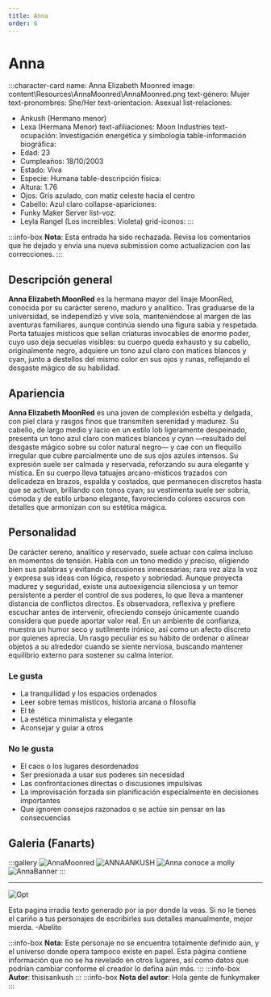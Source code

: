 ```yaml
---
title: Anna
order: 6
---
```


# Anna

:::character-card
name: Anna Elizabeth Moonred
image: content\Resources\AnnaMoonred\AnnaMoonred.png
text-género: Mujer
text-pronombres: She/Her
text-orientacion: Asexual
list-relaciones:
  - Ankush (Hermano menor)
  - Lexa (Hermana Menor)
text-afiliaciones: Moon Industries
text-ocupación: Investigación energética y simbología
table-información biográfica:
  - Edad: 23
  - Cumpleaños: 18/10/2003
  - Estado: Viva
  - Especie: Humana
table-descripción física:
  - Altura: 1.76
  - Ojos: Gris azulado, con matiz celeste hacia el centro
  - Cabello: Azul claro
collapse-apariciones:
  - Funky Maker Server
list-voz:
  - Leyla Rangel (Los increibles: Violeta)
grid-iconos:
:::

:::info-box
**Nota**: Esta entrada ha sido rechazada. Revisa los comentarios que he dejado y envia una nueva submission como actualizacion con las correcciones.
:::

## Descripción general

**Anna Elizabeth MoonRed** es la hermana mayor del linaje MoonRed, conocida por su carácter sereno, maduro y analítico. Tras graduarse de la universidad, se independizó y vive sola, manteniéndose al margen de las aventuras familiares, aunque continúa siendo una figura sabia y respetada. Porta tatuajes místicos que sellan criaturas invocables de enorme poder, cuyo uso deja secuelas visibles: su cuerpo queda exhausto y su cabello, originalmente negro, adquiere un tono azul claro con matices blancos y cyan, junto a destellos del mismo color en sus ojos y runas, reflejando el desgaste mágico de su habilidad.

## Apariencia

**Anna Elizabeth MoonRed** es una joven de complexión esbelta y delgada, con piel clara y rasgos finos que transmiten serenidad y madurez. Su cabello, de largo medio y lacio en un estilo lob ligeramente despeinado, presenta un tono azul claro con matices blancos y cyan —resultado del desgaste mágico sobre su color natural negro— y cae con un flequillo irregular que cubre parcialmente uno de sus ojos azules intensos. Su expresión suele ser calmada y reservada, reforzando su aura elegante y mística. En su cuerpo lleva tatuajes arcano-místicos trazados con delicadeza en brazos, espalda y costados, que permanecen discretos hasta que se activan, brillando con tonos cyan; su vestimenta suele ser sobria, cómoda y de estilo urbano elegante, favoreciendo colores oscuros con detalles que armonizan con su estética mágica.

## Personalidad

De carácter sereno, analítico y reservado, suele actuar con calma incluso en momentos de tensión. Habla con un tono medido y preciso, eligiendo bien sus palabras y evitando discusiones innecesarias; rara vez alza la voz y expresa sus ideas con lógica, respeto y sobriedad. Aunque proyecta madurez y seguridad, existe una autoexigencia silenciosa y un temor persistente a perder el control de sus poderes, lo que lleva a mantener distancia de conflictos directos. Es observadora, reflexiva y prefiere escuchar antes de intervenir, ofreciendo consejo únicamente cuando considera que puede aportar valor real. En un ambiente de confianza, muestra un humor seco y sutilmente irónico, así como un afecto discreto por quienes aprecia. Un rasgo peculiar es su hábito de ordenar o alinear objetos a su alrededor cuando se siente nerviosa, buscando mantener equilibrio externo para sostener su calma interior.

### Le gusta
  - La tranquilidad y los espacios ordenados
  - Leer sobre temas místicos, historia arcana o filosofía
  - El té
  - La estética minimalista y elegante
  - Aconsejar y guiar a otros

### No le gusta
  - El caos o los lugares desordenados
  - Ser presionada a usar sus poderes sin necesidad
  - Las confrontaciones directas o discusiones impulsivas
  - La improvisación forzada sin planificación especialmente en decisiones importantes
  - Que ignoren consejos razonados o se actúe sin pensar en las consecuencias

## Galeria (Fanarts)

:::gallery
![AnnaMoonred](content\Resources\AnnaMoonred\AnnaMoonred.png)
![ANNAANKUSH](content\Resources\\AnnaMoonred\ANNAANKUSH-1.png)
![Anna conoce a molly](content\Resources\\AnnaMoonred\Annaconociendoadavid.png)
![AnnaBanner](content\Resources\\AnnaMoonred\AnnaBanner.png)
:::

---

![Gpt](content\Resources\\GPT.png)

Esta pagina irradia texto generado por ia por donde la veas. Si no le tienes el cariño a tus personajes de escribirles sus detalles manualmente, mejor mierda.
-Abelito

:::info-box
**Nota**: Este personaje no se encuentra totalmente definido aún, y el universo donde opera tampoco existe en papel. Esta página contiene
información que no se ha revelado en otros lugares, así como datos que podrían cambiar conforme el creador lo defina aún más.
:::
:::info-box
**Autor**: thisisankush
:::
:::info-box
**Nota del autor**: Hola gente de funkymaker
:::

